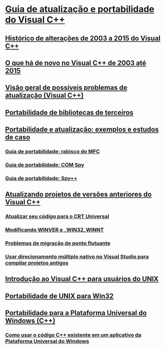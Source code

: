 # [Guia de atualização e portabilidade do Visual C++](visual-cpp-porting-and-upgrading-guide.md)
## [Histórico de alterações de 2003 a 2015 do Visual C++](visual-cpp-change-history-2003-2015.md)
## [O que há de novo no Visual C++ de 2003 até 2015](visual-cpp-what-s-new-2003-through-2015.md)
## [Visão geral de possíveis problemas de atualização (Visual C++)](overview-of-potential-upgrade-issues-visual-cpp.md)
## [Portabilidade de bibliotecas de terceiros](porting-third-party-libraries.md)
## [Portabilidade e atualização: exemplos e estudos de caso](porting-and-upgrading-examples-and-case-studies.md)
### [Guia de portabilidade: rabisco do MFC](porting-guide-mfc-scribble.md)
### [Guia de portabilidade: COM Spy](porting-guide-com-spy.md)
### [Guia de portabilidade: Spy++](porting-guide-spy-increment.md)
## [Atualizando projetos de versões anteriores do Visual C++](upgrading-projects-from-earlier-versions-of-visual-cpp.md)
### [Atualizar seu código para o CRT Universal](upgrade-your-code-to-the-universal-crt.md)
### [Modificando WINVER e _WIN32_WINNT](modifying-winver-and-win32-winnt.md)
### [Problemas de migração de ponto flutuante](floating-point-migration-issues.md)
### [Usar direcionamento múltiplo nativo no Visual Studio para compilar projetos antigos](use-native-multi-targeting.md)
## [Introdução ao Visual C++ para usuários do UNIX](introduction-to-visual-cpp-for-unix-users.md)
## [Portabilidade de UNIX para Win32](porting-from-unix-to-win32.md)
## [Portabilidade para a Plataforma Universal do Windows (C++)](porting-to-the-universal-windows-platform-cpp.md)
### [Como usar o código C++ existente em um aplicativo da Plataforma Universal do Windows](how-to-use-existing-cpp-code-in-a-universal-windows-platform-app.md)
